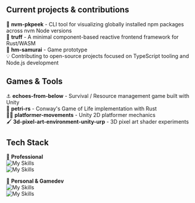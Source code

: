 ## Current projects & contributions

🔭 **nvm-pkpeek** - CLI tool for visualizing globally installed npm packages across nvm Node versions  
🦀 **truff** - A minimal component-based reactive frontend framework for Rust/WASM  
🥷 **hm-samurai** - Game prototype  
💡 Contributing to open-source projects focused on TypeScript tooling and Node.js development  

## Games & Tools
⚓ **echoes-from-below** - Survival / Resource management game built with Unity  
🐛 **petri-rs** - Conway's Game of Life implementation with Rust  
🏃‍♀️ **platformer-movements** - Unity 2D platformer mechanics  
🖌️ **3d-pixel-art-environment-unity-urp** - 3D pixel art shader experiments

## Tech Stack
👔 **Professional**  
![My Skills](https://go-skill-icons.vercel.app/api/icons?i=ts,angular,reactivex,testinglibrary,vitest,eslint)  
![My Skills](https://go-skill-icons.vercel.app/api/icons?i=java,spring)

🎯 **Personal & Gamedev**  
![My Skills](https://go-skill-icons.vercel.app/api/icons?i=rust)  
![My Skills](https://go-skill-icons.vercel.app/api/icons?i=godot,unity,bevy,blender)
